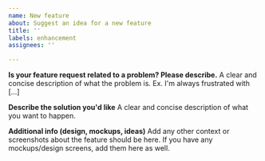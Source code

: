 ```yaml
---
name: New feature
about: Suggest an idea for a new feature
title: ''
labels: enhancement
assignees: ''

---
```


**Is your feature request related to a problem? Please describe.**
A clear and concise description of what the problem is. Ex. I'm always frustrated with [...]

**Describe the solution you'd like**
A clear and concise description of what you want to happen.

**Additional info (design, mockups, ideas)**
Add any other context or screenshots about the feature should be here. If you have any mockups/design screens, add them here as well.
